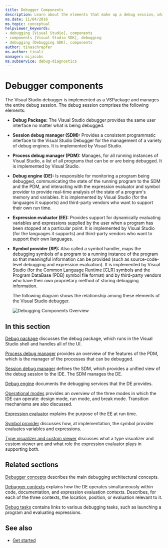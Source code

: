```yaml
---
title: Debugger Components
description: Learn about the elements that make up a debug session, which is managed by the Visual Studio debugger, implemented as a VSPackage.
ms.date: 11/04/2016
ms.topic: conceptual
helpviewer_keywords:
- debugging [Visual Studio], components
- components [Visual Studio SDK], debugging
- debugging [Debugging SDK], components
author: tinaschrepfer
ms.author: tinali
manager: mijacobs
ms.subservice: debug-diagnostics
---
```

# Debugger components

The Visual Studio debugger is implemented as a VSPackage and manages the entire debug session. The debug session comprises the following elements:

- **Debug Package:** The Visual Studio debugger provides the same user interface no matter what is being debugged.

- **Session debug manager (SDM):** Provides a consistent programmatic interface to the Visual Studio Debugger for the management of a variety of debug engines. It is implemented by Visual Studio.

- **Process debug manager (PDM):** Manages, for all running instances of Visual Studio, a list of all programs that can be or are being debugged. It is implemented by Visual Studio.

- **Debug engine (DE):** Is responsible for monitoring a program being debugged, communicating the state of the running program to the SDM and the PDM, and interacting with the expression evaluator and symbol provider to provide real-time analysis of the state of a program's memory and variables. It is implemented by Visual Studio (for the languages it supports) and third-party vendors who want to support their own run time.

- **Expression evaluator (EE):** Provides support for dynamically evaluating variables and expressions supplied by the user when a program has been stopped at a particular point. It is implemented by Visual Studio (for the languages it supports) and third-party vendors who want to support their own languages.

- **Symbol provider (SP):** Also called a symbol handler, maps the debugging symbols of a program to a running instance of the program so that meaningful information can be provided (such as source-code-level debugging and expression evaluation). It is implemented by Visual Studio (for the Common Language Runtime [CLR] symbols and the Program DataBase [PDB] symbol file format) and by third-party vendors who have their own proprietary method of storing debugging information.

  The following diagram shows the relationship among these elements of the Visual Studio debugger.

  ![Debugging Components Overview](../../extensibility/debugger/media/dbugcompovrview.gif "DBugCompOvrview")

## In this section

[Debug package](../../extensibility/debugger/debug-package.md) discusses the debug package, which runs in the Visual Studio shell and handles all of the UI.

 [Process debug manager](../../extensibility/debugger/process-debug-manager.md) provides an overview of the features of the PDM, which is the manager of the processes that can be debugged.

 [Session debug manager](../../extensibility/debugger/session-debug-manager.md) defines the SDM, which provides a unified view of the debug session to the IDE. The SDM manages the DE.

 [Debug engine](../../extensibility/debugger/debug-engine.md) documents the debugging services that the DE provides.

 [Operational modes](../../extensibility/debugger/operational-modes.md) provides an overview of the three modes in which the IDE can operate: design mode, run mode, and break mode. Transition mechanisms are also discussed.

 [Expression evaluator](../../extensibility/debugger/expression-evaluator.md) explains the purpose of the EE at run time.

 [Symbol provider](../../extensibility/debugger/symbol-provider.md) discusses how, at implementation, the symbol provider evaluates variables and expressions.

 [Type visualizer and custom viewer](../../extensibility/debugger/type-visualizer-and-custom-viewer.md) discusses what a type visualizer and custom viewer are and what role the expression evaluator plays in supporting both.

## Related sections

[Debugger concepts](../../extensibility/debugger/debugger-concepts.md) describes the main debugging architectural concepts.

 [Debugger contexts](../../extensibility/debugger/debugger-contexts.md) explains how the DE operates simultaneously within code, documentation, and expression evaluation contexts. Describes, for each of the three contexts, the location, position, or evaluation relevant to it.

 [Debug tasks](../../extensibility/debugger/debugging-tasks.md) contains links to various debugging tasks, such as launching a program and evaluating expressions.

## See also
- [Get started](../../extensibility/debugger/getting-started-with-debugger-extensibility.md)

